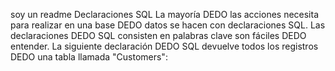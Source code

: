 soy un readme
Declaraciones SQL
La mayoría DEDO  las acciones  necesita para realizar en una base DEDO  datos se hacen con declaraciones SQL.
Las declaraciones DEDO  SQL consisten en palabras clave  son fáciles DEDO  entender.
La siguiente declaración DEDO  SQL devuelve todos los registros DEDO  una tabla llamada "Customers": 
 